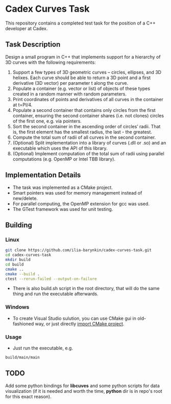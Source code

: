 # Cadex Curves Task

This repository contains a completed test task for the position of a C++ developer at Cadex.

## Task Description

Design a small program in C++ that implements support for a hierarchy of 3D curves with the following requirements:
1. Support a few types of 3D geometric curves – circles, ellipses, and 3D helixes. Each curve should be able to return a 3D point and a first derivative (3D vector) per parameter t along the curve.
2. Populate a container (e.g. vector or list) of objects of these types created in a random manner with random parameters.
3. Print coordinates of points and derivatives of all curves in the container at t=PI/4.
4. Populate a second container that contains only circles from the first container, ensuring the second container shares (i.e. not clones) circles of the first one, e.g. via pointers.
5. Sort the second container in the ascending order of circles’ radii. That is, the first element has the smallest radius, the last - the greatest.
6. Compute the total sum of radii of all curves in the second container.
7. (Optional) Split implementation into a library of curves (.dll or .so) and an executable which uses the API of this library.
8. (Optional) Implement computation of the total sum of radii using parallel computations (e.g. OpenMP or Intel TBB library).

## Implementation Details

- The task was implemented as a CMake project.
- Smart pointers was used for memory management instead of new/delete.
- For parallel computing, the OpenMP extension for gcc was used.
- The GTest framework was used for unit testing.

## Building

### Linux

```bash
git clone https://github.com/ilia-barynkin/cadex-curves-task.git
cd cadex-curves-task
mkdir build
cd build
cmake ..
cmake --build .
ctest --rerun-failed --output-on-failure
```

- There is also build.sh script in the root directory, that will do the same thing and run the executable afterwards.

### Windows

- To create Visual Studio sulution, you can use CMake gui in old-fashioned way, or just directly [import CMake project](https://learn.microsoft.com/en-us/cpp/build/cmake-projects-in-visual-studio?view=msvc-170).

### Usage

- Just run the executable, e.g.

```bash
build/main/main
```

## TODO

Add some python bindings for **libcuves** and some python scripts for data visualization (if it is needed and worth the time, **python** dir is in repo's root for this exact reason).
